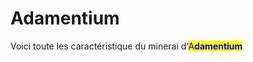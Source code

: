 # Adamentium

Voici toute les caractéristique du minerai d'<mark style="color:blue;">A</mark><mark style="color:blue;">**damentium**</mark>



